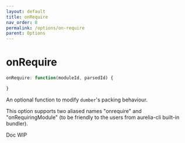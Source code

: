 ```yaml
---
layout: default
title: onRequire
nav_order: 8
permalink: /options/on-require
parent: Options
---
```


# onRequire

```js
onRequire: function(moduleId, parsedId) {

}
```

An optional function to modify `dumber`'s packing behaviour.

This option supports two aliased names "onrequire" and "onRequiringModule" (to be friendly to the users from aurelia-cli built-in bundler).

Doc WIP
